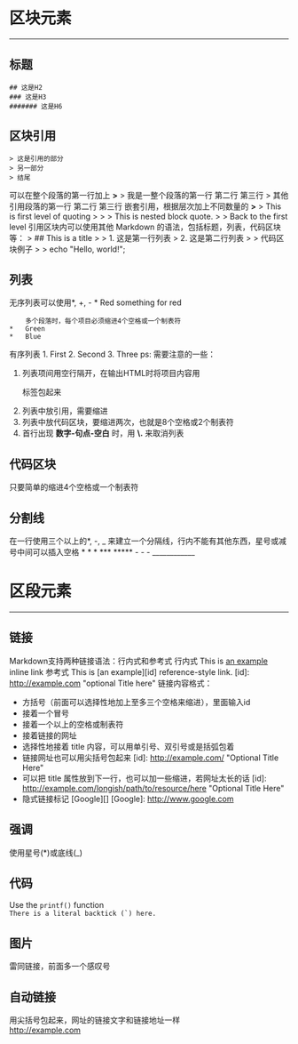 # 区块元素
* * *
## 标题
    ## 这是H2
    ### 这是H3
    ####### 这是H6
## 区块引用
    > 这是引用的部分
    > 另一部分
    > 结尾
可以在整个段落的第一行加上 **>**
    > 我是一整个段落的第一行
    第二行
    第三行
    > 其他引用段落的第一行
    第二行
    第三行
嵌套引用，根据层次加上不同数量的 **>**
    > This is first level of quoting
    >
    > > This is nested block quote.
    >
    > Back to the first level
引用区块内可以使用其他 Markdown 的语法，包括标题，列表，代码区块等：
    > ## This is a title
    >
    > 1.   这是第一行列表
    > 2.   这是第二行列表
    >
    > 代码区块例子
    >
    >    echo "Hello, world!";
## 列表
无序列表可以使用*, +, -
    *   Red
        something for red

        多个段落时，每个项目必须缩进4个空格或一个制表符
    *   Green
    *   Blue
有序列表
    1. First
    2. Second
    3. Three
ps: 需要注意的一些：
1.  列表项间用空行隔开，在输出HTML时将项目内容用<p>标签包起来
2.  列表中放引用，需要缩进
3.  列表中放代码区块，要缩进两次，也就是8个空格或2个制表符
4.  首行出现 **数字-句点-空白** 时，用 **\\.** 来取消列表

## 代码区块
只要简单的缩进4个空格或一个制表符

## 分割线
在一行使用三个以上的*, -, _ 来建立一个分隔线，行内不能有其他东西，星号或减号中间可以插入空格
    * * *
    ***
    *****
    - - -
    ____________

# 区段元素
* * *
## 链接
Markdown支持两种链接语法：行内式和参考式
行内式
    This is [an example](http://example.com "Title") inline link
参考式
    This is [an example][id] reference-style link.
    [id]: http://example.com "optional Title here"
链接内容格式：
*   方括号（前面可以选择性地加上至多三个空格来缩进），里面输入id
*   接着一个冒号
*   接着一个以上的空格或制表符
*   接着链接的网址
*   选择性地接着 title 内容，可以用单引号、双引号或是括弧包着
*   链接网址也可以用尖括号包起来
        [id]: <http://example.com/>  "Optional Title Here"
*   可以把 title 属性放到下一行，也可以加一些缩进，若网址太长的话
        [id]: http://example.com/longish/path/to/resource/here
            "Optional Title Here"
*   隐式链接标记
        [Google][]
        [Google]: http://www.google.com
## 强调
使用星号(\*)或底线(\_)

## 代码
Use the `printf()` function  
``There is a literal backtick (`) here.``

## 图片
雷同链接，前面多一个感叹号

## 自动链接
用尖括号包起来，网址的链接文字和链接地址一样  
<http://example.com>
